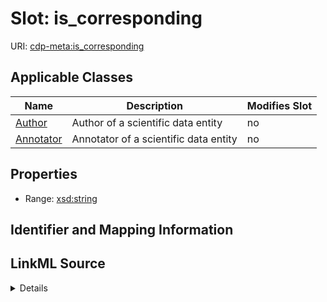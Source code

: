 # Slot: is_corresponding

URI: [cdp-meta:is_corresponding](metadatais_corresponding)



<!-- no inheritance hierarchy -->




## Applicable Classes

| Name | Description | Modifies Slot |
| --- | --- | --- |
[Author](Author.md) | Author of a scientific data entity |  no  |
[Annotator](Annotator.md) | Annotator of a scientific data entity |  no  |







## Properties

* Range: [xsd:string](http://www.w3.org/2001/XMLSchema#string)





## Identifier and Mapping Information








## LinkML Source

<details>
```yaml
name: is_corresponding
alias: is_corresponding
domain_of:
- Author
- Annotator
range: string

```
</details>